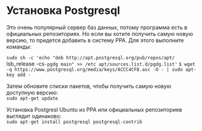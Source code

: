 Установка Postgresql  
==============  
Это очень популярный сервер баз данных, потому программа есть в официальных репозиториях. Но если вы хотите получить самую новую версию, то придется добавить в систему PPA. Для этого выполните команды:  

`sudo sh -c 'echo "deb http://apt.postgresql.org/pub/repos/apt/ `lsb_release -cs`-pgdg main" >> /etc apt/sources.list.d/pgdg.list'`
`$ wget -q https://www.postgresql.org/media/keys/ACCC4CF8.asc -O - | sudo apt-key add -`  
   
Затем обновите списки пакетов, чтобы получить самую новую доступную версию:  
`sudo apt-get update`  
  
Установка Postgresl Ubuntu из PPA или официальных репозиториев выглядит одинаково:  
`sudo apt-get install postgresql postgresql-contrib`